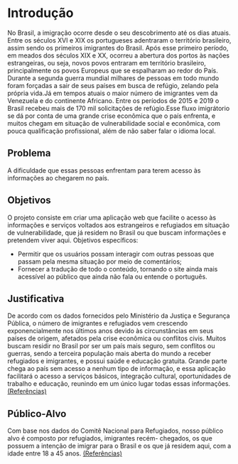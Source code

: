 # Introdução

No Brasil, a imigração ocorre desde o seu descobrimento até os dias atuais. Entre os séculos XVI e XIX os portugueses adentraram o território brasileiro, assim sendo os primeiros imigrantes do Brasil. Após esse primeiro período, em meados dos séculos XIX e XX, ocorreu a abertura dos portos às nações estrangeiras, ou seja, novos povos entraram em território brasileiro, principalmente os povos Europeus que se espalharam ao redor do País.
Durante a segunda guerra mundial milhares de pessoas em todo mundo foram forçadas a sair de seus países em busca de refúgio, zelando pela própria vida.Já em tempos atuais o maior número de imigrantes vem da Venezuela e do continente Africano. Entre os períodos de 2015 e 2019 o Brasil recebeu mais de 170 mil solicitações de refúgio.Esse fluxo imigrátorio se dá por conta de uma grande crise econômica que o país enfrenta, e muitos chegam em situação de vulnerabilidade social e econômica, com pouca qualificação profissional, além de não saber falar o idioma local.


## Problema
 A dificuldade que essas pessoas enfrentam para terem acesso às informações ao chegarem no país. 


## Objetivos

O projeto consiste em criar uma aplicação web que facilite o acesso às informações e serviços voltados aos estrangeiros e refugiados em situação de vulnerabilidade, que já residem no Brasil ou que  buscam informações  e pretendem viver aqui.
Objetivos específicos:

- Permitir que os usuários possam  interagir com outras pessoas que passam pela mesma situação por meio de comentários;
- Fornecer a tradução de todo o conteúdo, tornando o site ainda mais acessível ao público que ainda não fala ou entende o português.


## Justificativa

De acordo com os dados fornecidos pelo Ministério da Justiça e Segurança Pública, o número de imigrantes e refugiados vem crescendo exponencialmente nos últimos anos devido às circunstâncias em seus países de origem, afetados pela crise econômica ou conflitos civis. Muitos buscam residir no Brasil por ser um país mais seguro, sem conflitos ou guerras, sendo a terceira população mais aberta do mundo a receber refugiados e imigrantes, e possui saúde e educação gratuita. Grande parte chega ao país sem acesso a nenhum tipo de informação, e essa aplicação facilitará o acesso a serviços básicos, integração cultural, oportunidades de trabalho e educação, reunindo em um único lugar todas essas informações.[(Referências)](https://www.gov.br/mj/pt-br/assuntos/noticias/brasil-recebe-1-720-refugiados-entre-janeiro-e-junho-de-2022)


## Público-Alvo

Com base nos dados do Comitê Nacional para Refugiados, nosso público alvo é composto por refugiados, imigrantes recém- chegados, os que possuem a intenção de imigrar para o Brasil e os que já residem aqui, com a idade entre 18 a 45 anos. [(Referências)](https://app.powerbi.com/view?r=eyJrIjoiZTk3OTdiZjctNGQwOC00Y2FhLTgxYTctNDNlN2ZkNjZmMWVlIiwidCI6ImU1YzM3OTgxLTY2NjQtNDEzNC04YTBjLTY1NDNkMmFmODBiZSIsImMiOjh9&pageName=ReportSection )
